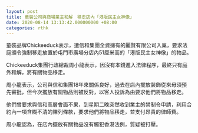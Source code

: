 ```yaml
---
layout: post
title: 童裝公司與商場業主和解　移走店內「港版民主女神像」
date: 2020-08-14 13:13:42.000000000 +08:00
categories: rthk
---
```


童裝品牌Chickeeduck表示，遭信和集團全資擁有的麗賢有限公司入稟，要求法庭頒令強制移走放置於屯門市廣場分店內51厘米高的「港版民主女神像」的物品。

Chickeeduck集團行政總裁周小龍表示，因沒有本錢進入法律程序，最終只有庭外和解，將有關物品移走。

周小龍表示，公司與信和集團18年來關係良好，過去在店內擺放裝飾從來毋須預先審批，但今次擺放有關物品則被反對，以客人投訴為由要求他們將物品移走。

他們曾要求與信和高層會面不果，到星期二晚突然收到業主的禁制令申請，利用合約內一項含糊不清的陳列條款，要求他們將物品移走，並支付昂貴的律師費。

周小龍認為，在店內擺放有關物品沒有觸犯香港法例，質疑被打壓。
